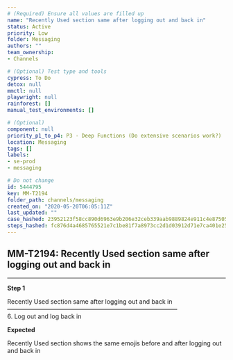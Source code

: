```yaml
---
# (Required) Ensure all values are filled up
name: "Recently Used section same after logging out and back in"
status: Active
priority: Low
folder: Messaging
authors: ""
team_ownership: 
- Channels

# (Optional) Test type and tools
cypress: To Do
detox: null
mmctl: null
playwright: null
rainforest: []
manual_test_environments: []

# (Optional)
component: null
priority_p1_to_p4: P3 - Deep Functions (Do extensive scenarios work?)
location: Messaging
tags: []
labels: 
- se-prod
- messaging

# Do not change
id: 5444795
key: MM-T2194
folder_path: channels/messaging
created_on: "2020-05-20T06:05:11Z"
last_updated: ""
case_hashed: 23952123f58cc890d6963e9b206e32ceb339aab9889824e911c4e87505df0b2e3fb9f11d873c6a814544e785b421f5d5
steps_hashed: fc876d4a4685765521e7c1be81f7a8973cc2d1d03912d71e7ca401e2589dfd2d97d087b841c6c106ff609e1e6a03d149
---
```


## MM-T2194: Recently Used section same after logging out and back in

---

**Step 1**

Recently Used section same after logging out and back in\
————————————————————————————\
6\. Log out and log back in

**Expected**

Recently Used section shows the same emojis before and after logging out and back in
